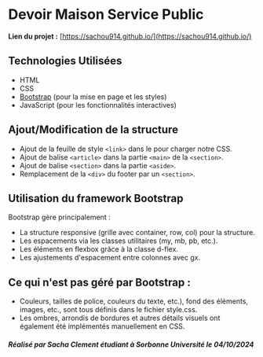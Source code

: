 # Devoir Maison Service Public
**Lien du projet :** [https://sachou914.github.io/](https://sachou914.github.io/)

## Technologies Utilisées

- HTML
- CSS
- [Bootstrap](https://getbootstrap.com/) (pour la mise en page et les styles)
- JavaScript (pour les fonctionnalités interactives)


## Ajout/Modification de la structure

- Ajout de la feuille de style `<link>` dans le <head> pour charger notre CSS.
- Ajout de balise `<article>` dans la partie `<main>` de la `<section>`.
- Ajout de balise `<section>` dans la partie `<aside>`.
- Remplacement de la `<div>` du footer par un `<section>`.

## Utilisation du framework Bootstrap

Bootstrap gère principalement :

- La structure responsive (grille avec container, row, col) pour la structure.
- Les espacements via les classes utilitaires (my, mb, pb, etc.).
- Les éléments en flexbox grâce à la classe d-flex.
- Les ajustements d'espacement entre colonnes avec gx.

## Ce qui n'est pas géré par Bootstrap :

- Couleurs, tailles de police, couleurs du texte, etc.), fond des éléments, images, etc., sont tous définis dans le fichier style.css.
- Les ombres, arrondis de bordures et autres détails visuels ont également été implémentés manuellement en CSS.

##### Réalisé par Sacha Clement étudiant à Sorbonne Université le 04/10/2024
